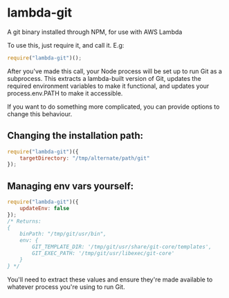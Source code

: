 # lambda-git
A git binary installed through NPM, for use with AWS Lambda

To use this, just require it, and call it. E.g:

```javascript
require("lambda-git")();
```

After you've made this call, your Node process will be set up to run Git as a subprocess. This extracts a lambda-built version of Git, updates the required environment variables to make it functional, and updates your process.env.PATH to make it accessible.

If you want to do something more complicated, you can provide options to change this behaviour.

## Changing the installation path:

```javascript
require("lambda-git")({
    targetDirectory: "/tmp/alternate/path/git"
});
```

## Managing env vars yourself:

```javascript
require("lambda-git")({
    updateEnv: false
});
/* Returns:
{
    binPath: "/tmp/git/usr/bin",
    env: {
        GIT_TEMPLATE_DIR: '/tmp/git/usr/share/git-core/templates',
        GIT_EXEC_PATH: '/tmp/git/usr/libexec/git-core'
    }
} */
```

You'll need to extract these values and ensure they're made available to whatever process you're using to run Git.